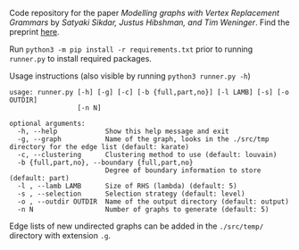 Code repository for the paper *Modelling graphs with Vertex Replacement Grammars* by 
*Satyaki Sikdar, Justus Hibshman, and Tim Weninger*. Find the preprint <a href="https://arxiv.org/abs/1908.03837">here</a>.

Run `python3 -m pip install -r requirements.txt` prior to running `runner.py` to install required packages.

Usage instructions (also visible by running `python3 runner.py -h`)
```
usage: runner.py [-h] [-g] [-c] [-b {full,part,no}] [-l LAMB] [-s] [-o OUTDIR]
                 [-n N]

optional arguments:
  -h, --help            Show this help message and exit
  -g, --graph           Name of the graph, looks in the ./src/tmp directory for the edge list (default: karate)
  -c, --clustering      Clustering method to use (default: louvain)
  -b {full,part,no}, --boundary {full,part,no}
                        Degree of boundary information to store (default: part)
  -l , --lamb LAMB      Size of RHS (lambda) (default: 5)
  -s , --selection      Selection strategy (default: level)
  -o , --outdir OUTDIR  Name of the output directory (default: output)
  -n N                  Number of graphs to generate (default: 5)
```

Edge lists of new undirected graphs can be added in the `./src/temp/` directory with extension `.g`.
